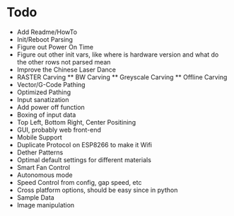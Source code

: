 # Todo
* Add Readme/HowTo
* Init/Reboot Parsing
 * Figure out Power On Time
 * Figure out other init vars, like where is hardware version and what do the other rows not parsed mean
* Improve the Chinese Laser Dance
* RASTER Carving
** BW Carving
** Greyscale Carving
** Offline Carving
* Vector/G-Code Pathing
 * Optimized Pathing
* Input sanatization
* Add power off function
* Boxing of input data
* Top Left, Bottom Right, Center Positining
* GUI, probably web front-end
 * Mobile Support
* Duplicate Protocol on ESP8266 to make it Wifi
* Dether Patterns
* Optimal default settings for different materials
* Smart Fan Control
* Autonomous mode
* Speed Control from config, gap speed, etc
* Cross platform options, should be easy since in python
* Sample Data
* Image manipulation